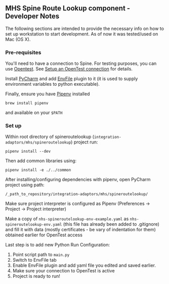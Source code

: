 

## MHS Spine Route Lookup component - Developer Notes

The following sections are intended to provide the necessary info on how to set up workstation to start development. As of now it was tested/used on Mac (OS X).

### Pre-requisites

You'll need to have a connection to Spine. For testing purposes, you can use [Opentest](https://nhs-digital-opentest.github.io/Welcome/index.html). 
See [Setup an OpenTest connection](../../setup-opentest.md) for details.

Install [PyCharm](https://www.jetbrains.com/pycharm/) and add [EnvFile](https://plugins.jetbrains.com/plugin/7861-envfile) plugin to it (it is used to supply environment variables to python executable).

Finally, ensure you have [Pipenv](https://github.com/pypa/pipenv) installed  
```
brew install pipenv
```
and available on your `$PATH`

### Set up

Within root directory of spineroutelookup (`integration-adaptors/mhs/spineroutelookup`) project run:
```
pipenv install --dev
```
Then add common libraries using:
```
pipenv install -e ./../common
```
After installing/configuring dependencies with pipenv, open PyCharm project using path: 
```
/_path_to_repository/integration-adaptors/mhs/spineroutelookup/
```
Make sure project interpreter is configured as Pipenv (Preferences -> Project -> Project interpreter)

Make a copy of `nhs-spineroutelookup-env-example.yaml` as `nhs-spineroutelookup-env.yaml` (this file has already been added to .gitignore) and fill it with data (mostly certificates - be vary of indentation for them) obtained earlier for OpenTest access

Last step is to add new Python Run Configuration:
1. Point script path to `main.py`
2. Switch to EnvFile tab
3. Enable EnvFile plugin and add yaml file you edited and saved earlier.
4. Make sure your connection to OpenTest is active
4. Project is ready to run!